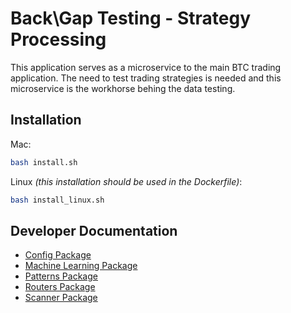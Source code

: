 # Back\Gap Testing - Strategy Processing

This application serves as a microservice to the main BTC trading application. The
need to test trading strategies is needed and this microservice is the workhorse behing
the data testing.

## Installation

Mac:

```bash
bash install.sh
```

Linux _(this installation should be used in the Dockerfile)_:

```bash
bash install_linux.sh
```

## Developer Documentation

- [Config Package](./docs/config.md)
- [Machine Learning Package](./docs/machine_learning.md)
- [Patterns Package](./docs/patterns.md)
- [Routers Package](./docs/routers.md)
- [Scanner Package](./docs/scanner.md)
